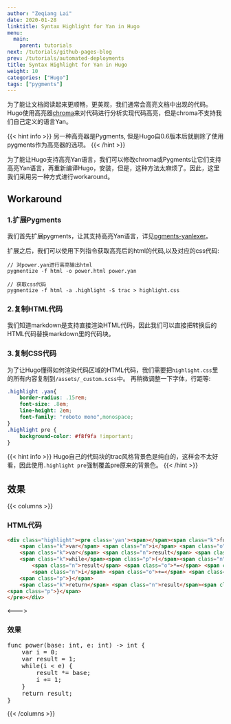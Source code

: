 ```yaml
---
author: "Zeqiang Lai"
date: 2020-01-28
linktitle: Syntax Highlight for Yan in Hugo
menu:
  main:
    parent: tutorials
next: /tutorials/github-pages-blog
prev: /tutorials/automated-deployments
title: Syntax Highlight for Yan in Hugo
weight: 10
categories: ["Hugo"]
tags: ["pygments"]
---
```


为了能让文档阅读起来更顺畅，更美观，我们通常会高亮文档中出现的代码。Hugo使用高亮器[chroma]()来对代码进行分析实现代码高亮，但是chroma不支持我们自己定义的语言Yan。

{{< hint info >}}
另一种高亮器是Pygments, 但是Hugo自0.6版本后就删除了使用pygments作为高亮器的选项。
{{< /hint >}}

为了能让Hugo支持高亮Yan语言，我们可以修改chroma或Pygments让它们支持高亮Yan语言，再重新编译Hugo，安装，但是，这种方法太麻烦了。因此，这里我们采用另一种方式进行workaround。

<!--more-->

## Workaround

### 1.扩展Pygments

我们首先扩展pygments，让其支持高亮Yan语言，详见[pgments-yanlexer]()。

扩展之后，我们可以使用下列指令获取高亮后的html的代码,以及对应的css代码:

```shell
// 对power.yan进行高亮输出html
pygmentize -f html -o power.html power.yan

// 获取css代码
pygmentize -f html -a .highlight -S trac > highlight.css
```

### 2.复制HTML代码

我们知道markdown是支持直接渲染HTML代码，因此我们可以直接把转换后的HTML代码替换markdown里的代码块。

### 3.复制CSS代码

为了让Hugo懂得如何渲染代码区域的HTML代码，我们需要把`highlight.css`里的所有内容复制到`/assets/_custom.scss`中。
再稍微调整一下字体，行距等:

```css
.highlight .yan{
    border-radius: .15rem;
    font-size: .8em;
    line-height: 2em;
    font-family: "roboto mono",monospace;
}
.highlight pre {
    background-color: #f8f9fa !important;
}
```

{{< hint info >}}
Hugo自己的代码块的trac风格背景色是纯白的，这样会不太好看，因此使用`.highlight pre`强制覆盖pre原来的背景色。
{{< /hint >}}

## 效果

{{< columns >}}
### HTML代码
```html
<div class="highlight"><pre class='yan'><span></span><span class="k">func</span> <span class="nf">power</span><span class="p">(</span><span class="n">base</span><span class="p">:</span> <span class="kt">int</span><span class="p">,</span> <span class="n">e</span><span class="p">:</span> <span class="kt">int</span><span class="p">)</span> <span class="o">-&gt;</span> <span class="kt">int</span> <span class="p">{</span>
    <span class="k">var</span> <span class="n">i</span> <span class="o">=</span> <span class="mf">0</span><span class="p">;</span>
    <span class="k">var</span> <span class="n">result</span> <span class="o">=</span> <span class="mf">1</span><span class="p">;</span>
    <span class="k">while</span><span class="p">(</span><span class="n">i</span> <span class="o">&lt;</span> <span class="n">e</span><span class="p">)</span> <span class="p">{</span>
        <span class="n">result</span> <span class="o">*=</span> <span class="n">base</span><span class="p">;</span>
        <span class="n">i</span> <span class="o">+=</span> <span class="mf">1</span><span class="p">;</span>
    <span class="p">}</span>
    <span class="k">return</span> <span class="n">result</span><span class="p">;</span>
<span class="p">}</span>
</pre></div>
```
<--->

### 效果

<div class="highlight"><pre class='yan'><span></span><span class="k">func</span> <span class="nf">power</span><span class="p">(</span><span class="n">base</span><span class="p">:</span> <span class="kt">int</span><span class="p">,</span> <span class="n">e</span><span class="p">:</span> <span class="kt">int</span><span class="p">)</span> <span class="o">-&gt;</span> <span class="kt">int</span> <span class="p">{</span>
    <span class="k">var</span> <span class="n">i</span> <span class="o">=</span> <span class="mf">0</span><span class="p">;</span>
    <span class="k">var</span> <span class="n">result</span> <span class="o">=</span> <span class="mf">1</span><span class="p">;</span>
    <span class="k">while</span><span class="p">(</span><span class="n">i</span> <span class="o">&lt;</span> <span class="n">e</span><span class="p">)</span> <span class="p">{</span>
        <span class="n">result</span> <span class="o">*=</span> <span class="n">base</span><span class="p">;</span>
        <span class="n">i</span> <span class="o">+=</span> <span class="mf">1</span><span class="p">;</span>
    <span class="p">}</span>
    <span class="k">return</span> <span class="n">result</span><span class="p">;</span>
<span class="p">}</span>
</pre></div>

{{< /columns >}}
